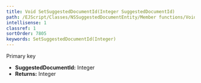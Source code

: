 ```yaml
---
title: Void SetSuggestedDocumentId(Integer SuggestedDocumentId)
path: /EJScript/Classes/NSSuggestedDocumentEntity/Member functions/Void SetSuggestedDocumentId(Integer p_0)
intellisense: 1
classref: 1
sortOrder: 7805
keywords: SetSuggestedDocumentId(Integer)
---
```



Primary key



* **SuggestedDocumentId:** Integer
* **Returns:** Integer



